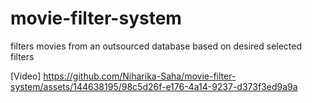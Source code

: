 # movie-filter-system
filters movies from an outsourced database based on desired selected filters

[Video]
https://github.com/Niharika-Saha/movie-filter-system/assets/144638195/98c5d26f-e176-4a14-9237-d373f3ed9a9a

